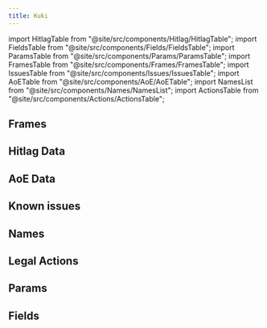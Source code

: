 ```yaml
---
title: Kuki
---
```


import HitlagTable from "@site/src/components/Hitlag/HitlagTable";
import FieldsTable from "@site/src/components/Fields/FieldsTable";
import ParamsTable from "@site/src/components/Params/ParamsTable";
import FramesTable from "@site/src/components/Frames/FramesTable";
import IssuesTable from "@site/src/components/Issues/IssuesTable";
import AoETable from "@site/src/components/AoE/AoETable";
import NamesList from "@site/src/components/Names/NamesList";
import ActionsTable from "@site/src/components/Actions/ActionsTable";

## Frames

<FramesTable item_key="kuki" />

## Hitlag Data

<HitlagTable item_key="kuki" />

## AoE Data

<AoETable item_key="kuki" />

## Known issues

<IssuesTable item_key="kuki" />

## Names

<NamesList item_key="kuki" />

## Legal Actions

<ActionsTable item_key="kuki" />

## Params

<ParamsTable item_key="kuki" />

## Fields

<FieldsTable item_key="kuki" />
